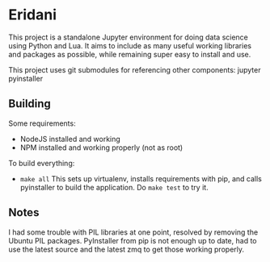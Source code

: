 # Eridani

This project is a standalone Jupyter environment for doing data science
using Python and Lua. It aims to include as many useful working libraries
and packages as possible, while remaining super easy to install and use.

This project uses git submodules for referencing other components:
    jupyter
    pyinstaller

## Building

Some requirements:
* NodeJS installed and working
* NPM installed and working properly (not as root)

To build everything:
* `make all`
This sets up virtualenv, installs requirements with pip, and calls
pyinstaller to build the application. Do `make test` to try it.


## Notes

I had some trouble with PIL libraries at one point, resolved by removing
the Ubuntu PIL packages. PyInstaller from pip is not enough up to date,
had to use the latest source and the latest zmq to get those working
properly.
